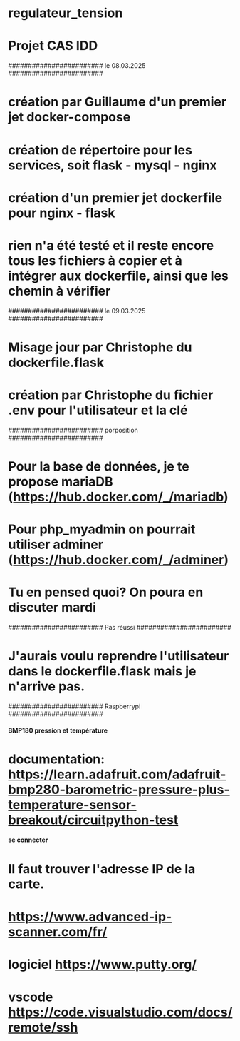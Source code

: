 # regulateur_tension
# Projet  CAS IDD

######################## le 08.03.2025 ########################
# création par Guillaume d'un premier jet docker-compose
# création de répertoire pour les services, soit flask - mysql - nginx
# création d'un premier jet dockerfile pour nginx - flask

# rien n'a été testé et il reste encore tous les fichiers à copier et à intégrer aux dockerfile, ainsi que les chemin à vérifier

######################## le 09.03.2025 ########################
# Misage jour par Christophe du dockerfile.flask
# création par Christophe du fichier .env pour l'utilisateur et la clé


######################## porposition ########################
# Pour la base de données, je te propose mariaDB (https://hub.docker.com/_/mariadb)
# Pour php_myadmin on pourrait utiliser adminer (https://hub.docker.com/_/adminer)

# Tu en pensed quoi? On poura en discuter mardi

######################## Pas réussi ########################
# J'aurais voulu reprendre l'utilisateur dans le dockerfile.flask mais je n'arrive pas.

######################## Raspberrypi ########################
#### BMP180 pression et température
# documentation: https://learn.adafruit.com/adafruit-bmp280-barometric-pressure-plus-temperature-sensor-breakout/circuitpython-test

#### se connecter
# Il faut trouver l'adresse IP de la carte.
# https://www.advanced-ip-scanner.com/fr/

# logiciel https://www.putty.org/

# vscode https://code.visualstudio.com/docs/remote/ssh
